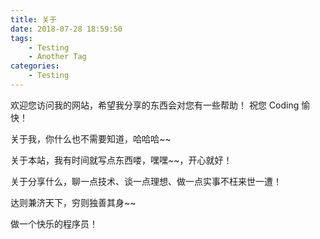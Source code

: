 ```yaml
---
title: 关于
date: 2018-07-28 18:59:50
tags:
	- Testing
	- Another Tag
categories:
    - Testing
---
```


欢迎您访问我的网站，希望我分享的东西会对您有一些帮助！
祝您 Coding 愉快！

<!-- more -->

关于我，你什么也不需要知道，哈哈哈~~

关于本站，我有时间就写点东西喽，嘿嘿~~，开心就好！

关于分享什么，聊一点技术、谈一点理想、做一点实事不枉来世一遭！

达则兼济天下，穷则独善其身~~

做一个快乐的程序员！